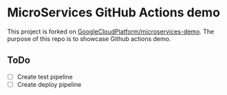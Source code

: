 # MicroServices GitHub Actions demo

This project is forked on [GoogleCloudPlatform/microservices-demo](https://github.com/GoogleCloudPlatform/microservices-demo). The purpose of this repo is to showcase Github actions demo.

## ToDo

- [ ] Create test pipeline
- [ ] Create deploy pipeline
